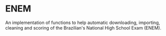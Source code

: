 ENEM
====

An implementation of functions to help automatic downloading, importing, cleaning and scoring of the Brazilian's National High School Exam (ENEM).
